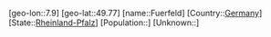 ﻿---
location: [49.77,7.9]
type: City
tags:
- geo/City


SpocWebEntityId: 30318
isDeleted: false
confidential: public

---
[geo-lon::7.9]
[geo-lat::49.77]
[name::Fuerfeld]
[Country::[Germany](geo/Continent/Europe/Germany.md)]
[State::[Rheinland-Pfalz](geo/Continent/Europe/Germany/Rheinland-Pfalz.md)]
[Population::]
[Unknown::]

